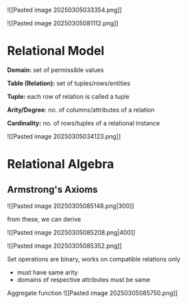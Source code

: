 
![[Pasted image 20250305033354.png]]

![[Pasted image 20250305081112.png]]
# Relational Model

**Domain:** set of permissible values

**Table (Relation):** set of tuples/rows/entities

**Tuple:** each row of relation is called a tuple

**Arity/Degree**: no. of columns/attributes of a relation

**Cardinality:** no. of rows/tuples of a relational instance

![[Pasted image 20250305034123.png]]

# Relational Algebra

## Armstrong's Axioms

![[Pasted image 20250305085148.png|300]]

from these, we can derive

![[Pasted image 20250305085208.png|400]]

![[Pasted image 20250305085352.png]]

Set operations are binary,
works on compatible relations only

- must have same arity
- domains of respective attributes must be same

Aggregate function
![[Pasted image 20250305085750.png]]